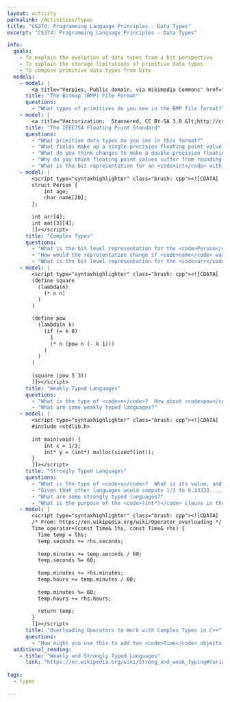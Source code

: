 ```yaml
---
layout: activity
permalink: /Activities/Types
title: "CS374: Programming Language Principles - Data Types"
excerpt: "CS374: Programming Language Principles - Data Types"

info: 
  goals: 
    - To explain the evolution of data types from a bit perspective
    - To explain the storage limitations of primitive data types
    - To compose primitive data types from bits
  models:
    - model: |
        <a title="Verpies, Public domain, via Wikimedia Commons" href="https://commons.wikimedia.org/wiki/File:BMPfileFormat.png"><img width="256" alt="BMPfileFormat" src="https://upload.wikimedia.org/wikipedia/commons/thumb/c/c4/BMPfileFormat.png/256px-BMPfileFormat.png"></a>
      title: "The Bitmap (BMP) File Format"
      questions:
        - "What types of primitives do you see in the BMP file format?"
    - model: |
        <a title="Vectorization:  Stannered, CC BY-SA 3.0 &lt;http://creativecommons.org/licenses/by-sa/3.0/&gt;, via Wikimedia Commons" href="https://commons.wikimedia.org/wiki/File:Float_example.svg"><img width="512" alt="Float example" src="https://upload.wikimedia.org/wikipedia/commons/thumb/d/d2/Float_example.svg/512px-Float_example.svg.png"></a>
      title: "The IEEE754 Floating Point Standard"
      questions:
        - "What primitive data types do you see in this format?"
        - "What fields make up a single-precision floating point value?"
        - "What do you think changes to make a double-precision floating point value?"
        - "Why do you think floating point values suffer from rounding error?  How can we compare two floating point values?"
        - "What is the bit representation for an <code>int</code> with value 11?"
    - model: |
        <script type="syntaxhighlighter" class="brush: cpp"><![CDATA[
        struct Person {
            int age;
            char name[20];
        };
        
        int arr[4];
        int mat[3][4];
        ]]></script> 
      title: "Complex Types"
      questions:
        - "What is the bit level representation for the <code>Person</code> type (with arbitrary values)?"
        - "How would the representation change if <code>name</code> was a <code>char*</code> in the <code>Person</code> struct or record?  What is the advantage of this?"
        - "What is the bit level representation for the <code>arr</code> type (with arbitrary values)?  How about <code>mat</code> (specifically, are there 3 rows or 3 columns)?"
    - model: |
        <script type="syntaxhighlighter" class="brush: cpp"><![CDATA[
        (define square
          (lambda(n)
            (* n n)
          )
        )

        (define pow
          (lambda(n k)
            (if (= k 0)
              1
              (* n (pow n (- k 1)))
            )
          )
        )
              
        (square (pow 5 3))
        ]]></script> 
      title: "Weakly Typed Languages"
      questions:
        - "What is the type of <code>n</code>?  How about <code>pow</code>?"
        - "What are some weakly typed languages?"
    - model: |
        <script type="syntaxhighlighter" class="brush: cpp"><![CDATA[
        #include <stdlib.h>
        
        int main(void) {
            int x = 1/3;
            int* y = (int*) malloc(sizeof(int));
        }
        ]]></script> 
      title: "Strongly Typed Languages"
      questions:
        - "What is the type of <code>x</code>?  What is its value, and why?  How can we correct this to obtain the value we want?"
        - "Given that other languages would compute 1/3 to 0.33333..., how would you define the concept of type coercion?"
        - "What are some strongly typed languages?"
        - "What is the purpose of the <code>(int*)</code> clause in the <code>malloc</code> statement?  What does <code>malloc</code> actually return, and why?"
    - model: |
        <script type="syntaxhighlighter" class="brush: cpp"><![CDATA[
        /* From: https://en.wikipedia.org/wiki/Operator_overloading */
        Time operator+(const Time& lhs, const Time& rhs) {
          Time temp = lhs;
          temp.seconds += rhs.seconds;
          
          temp.minutes += temp.seconds / 60;
          temp.seconds %= 60;
          
          temp.minutes += rhs.minutes;
          temp.hours += temp.minutes / 60;
          
          temp.minutes %= 60;
          temp.hours += rhs.hours;
          
          return temp;
        }   
        ]]></script> 
      title: "Overloading Operators to Work with Complex Types in C++"
      questions:
        - "How might you use this to add two <code>Time</code> objects together?"
  additional_reading:
    - title: "Weakly and Strongly Typed Languages"
      link: "https://en.wikipedia.org/wiki/Strong_and_weak_typing#Variation_across_programming_languages"
        
tags:
  - types
  
---
```


